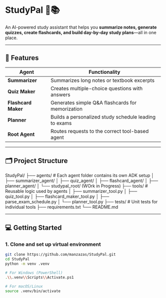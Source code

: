 # StudyPal 🧠📚  
An AI-powered study assistant that helps you **summarize notes, generate quizzes, create flashcards, and build day-by-day study plans**—all in one place.

---

## 🚀 Features

| Agent             | Functionality                                           |
|------------------|---------------------------------------------------------|
| **Summarizer**    | Summarizes long notes or textbook excerpts             |
| **Quiz Maker**    | Creates multiple-choice questions with answers         |
| **Flashcard Maker**| Generates simple Q&A flashcards for memorization     |
| **Planner**        | Builds a personalized study schedule leading to exams |
| **Root Agent**     | Routes requests to the correct tool-based agent       |

---

## 🗂️ Project Structure
StudyPal/
├── agents/ # Each agent folder contains its own ADK setup
│ ├── summarizer_agent/
│ ├── quiz_agent/
│ ├── flashcard_agent/
│ ├── planner_agent/
│ └── studypal_root/ (WOrk in Progress)
├── tools/ # Reusable logic used by agents
│ ├── summarizer_tool.py
│ ├── quiz_tool.py
│ ├── flashcard_maker_tool.py
│ ├── parse_exam_schedule.py
│ └── planner_tool.py
├── tests/ # Unit tests for individual tools
├── requirements.txt
└── README.md


---

## 💻 Getting Started

### 1. Clone and set up virtual environment

```bash
git clone https://github.com/manzazas/StudyPal.git
cd StudyPal
python -m venv .venv

# For Windows (PowerShell)
.\\.venv\\Scripts\\Activate.ps1

# For macOS/Linux
source .venv/bin/activate
